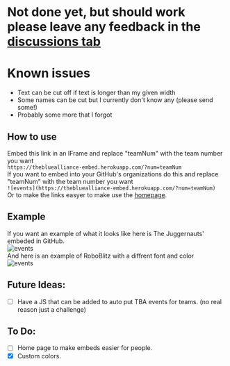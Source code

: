 # Not done yet, but should work please leave any feedback in the [discussions tab](https://github.com/Cool-showTTV/TheBlueAlliance-Embed/discussions)

# Known issues
- Text can be cut off if text is longer than my given width
- Some names can be cut but I currently don't know any (please send some!)
- Probably some more that I forgot

## How to use
Embed this link in an IFrame and replace "teamNum" with the team number you want<br>
```https://thebluealliance-embed.herokuapp.com/?num=teamNum```<br>
If you want to embed into your GitHub's organizations do this and replace "teamNum" with the team number you want<br>
```![events](https://thebluealliance-embed.herokuapp.com/?num=teamNum)```<br>
Or to make the links easyer to make use the [homepage](https://thebluealliance-embed.herokuapp.com).

## Example
If you want an example of what it looks like here is The Juggernauts' embeded in GitHub.<br>
![events](https://thebluealliance-embed.herokuapp.com/?num=1)<br>
And here is an example of RoboBlitz with a diffrent font and color<br>
![events](https://thebluealliance-embed.herokuapp.com/?num=3936&font=Candara&color=00f)


## Future Ideas:
- [ ] Have a JS that can be added to auto put TBA events for teams. (no real reason just a challenge)

## To Do:
- [ ] Home page to make embeds easier for people.
- [X] Custom colors.
